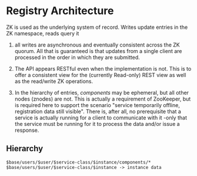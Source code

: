 <!---
  Licensed under the Apache License, Version 2.0 (the "License");
  you may not use this file except in compliance with the License.
  You may obtain a copy of the License at
  
   http://www.apache.org/licenses/LICENSE-2.0
  
  Unless required by applicable law or agreed to in writing, software
  distributed under the License is distributed on an "AS IS" BASIS,
  WITHOUT WARRANTIES OR CONDITIONS OF ANY KIND, either express or implied.
  See the License for the specific language governing permissions and
  limitations under the License. See accompanying LICENSE file.
-->
  
# Registry Architecture

ZK is used as the underlying system of record. Writes update entries in the
ZK namespace, reads query it

1. all writes are asynchronous and eventually consistent across the ZK quorum.
All that is guaranteed is that updates from a single client are processed in
the order in which they are submitted.

1. The API appears RESTful even when the implementation is not. This is to
offer a consistent view for the (currently Read-only) REST view as well
as the read/write ZK operations.

1. In the hierarchy of entries, *components* may be ephemeral, but all other
nodes (znodes) are not. This is actually a requirement of ZooKeeper, but is
required here to support the scenario "service temporarily offline, registration data
still visible". There is, after all, no prerequisite that a service is actually
running for a client to communicate with it -only that the service must
be running for it to process the data and/or issue a response. 

## Hierarchy

    $base/users/$user/$service-class/$instance/components/*
    $base/users/$user/$service-class/$instance -> instance data